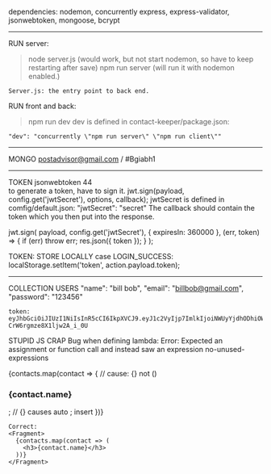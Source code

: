 dependencies:
nodemon, concurrently express, express-validator, jsonwebtoken,
mongoose, bcrypt

---

RUN
server:

> node server.js (would work, but not start nodemon, so have to keep restarting after save)
> npm run server (will run it with nodemon enabled.)

    Server.js: the entry point to back end.

RUN
front and back:

> npm run dev
> dev is defined in contact-keeper/package.json:

    "dev": "concurrently \"npm run server\" \"npm run client\""

---

MONGO
postadvisor@gmail.com / #Bgiabh1

---

TOKEN
jsonwebtoken 44  
to generate a token, have to sign it.
jwt.sign(payload, config.get('jwtSecret'), options, callback);
jwtSecret is defined in comfig/default.json:
"jwtSecret": "secret"
The callback should contain the token which
you then put into the response.

jwt.sign(
payload,
config.get('jwtSecret'),
{
expiresIn: 360000
},
(err, token) => {
if (err) throw err;
res.json({ token });
}
);

TOKEN: STORE LOCALLY
case LOGIN_SUCCESS:
localStorage.setItem('token', action.payload.token);

---

COLLECTION
USERS
"name": "bill bob",
"email": "billbob@gmail.com",
"password": "123456"

    token:
    eyJhbGciOiJIUzI1NiIsInR5cCI6IkpXVCJ9.eyJ1c2VyIjp7ImlkIjoiNWUyYjdhODhiOWNkODM2OGRjNjZiOGIzIn0sImlhdCI6MTU3OTkwNzcyMCwiZXhwIjoxNTc5OTQzNzIwfQ.p8QhktwKrImPIzireKVi-CrW6rgmze8X1ljw2A_i_0U

STUPID JS CRAP
Bug when defining lambda:
Error: Expected an assignment or function call and instead saw an expression no-unused-expressions

   <Fragment>
      {contacts.map(contact => { // cause: {} not ()
        <h3>{contact.name}</h3>;  // {} causes auto ; insert
      })}
    </Fragment>

    Correct:
    <Fragment>
      {contacts.map(contact => (
        <h3>{contact.name}</h3>
      ))}
    </Fragment>
